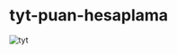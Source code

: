 # tyt-puan-hesaplama
![tyt](https://user-images.githubusercontent.com/54667635/227271839-818ed147-b2a2-4e29-ba25-3bf58f9c7b94.PNG)
